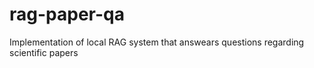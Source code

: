 # rag-paper-qa
Implementation of local RAG system that answears questions regarding scientific papers
